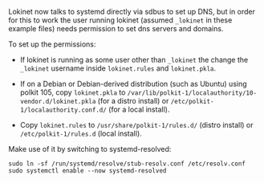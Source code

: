 Lokinet now talks to systemd directly via sdbus to set up DNS, but in order for this to work the
user running lokinet (assumed `_lokinet` in these example files) needs permission to set dns servers
and domains.

To set up the permissions:

- If lokinet is running as some user other than `_lokinet` the change the `_lokinet` username inside
  `lokinet.rules` and `lokinet.pkla`.

- If on a Debian or Debian-derived distribution (such as Ubuntu) using polkit 105,
  copy `lokinet.pkla` to `/var/lib/polkit-1/localauthority/10-vendor.d/lokinet.pkla` (for a distro
  install) or `/etc/polkit-1/localauthority.conf.d/` (for a local install).

- Copy `lokinet.rules` to `/usr/share/polkit-1/rules.d/` (distro install) or `/etc/polkit-1/rules.d`
  (local install).

Make use of it by switching to systemd-resolved:
```
sudo ln -sf /run/systemd/resolve/stub-resolv.conf /etc/resolv.conf
sudo systemctl enable --now systemd-resolved
```
